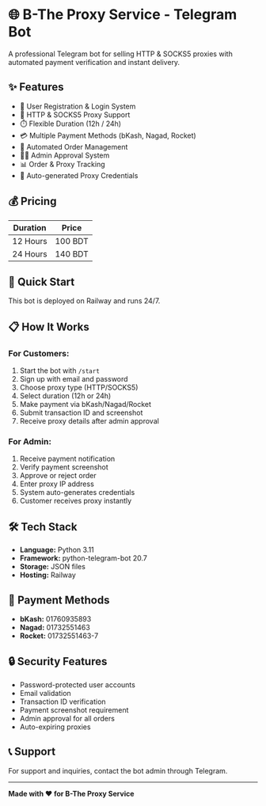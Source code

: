 # 🌐 B-The Proxy Service - Telegram Bot

A professional Telegram bot for selling HTTP & SOCKS5 proxies with automated payment verification and instant delivery.

## ✨ Features

- 📝 User Registration & Login System
- 🔐 HTTP & SOCKS5 Proxy Support
- ⏱️ Flexible Duration (12h / 24h)
- 💳 Multiple Payment Methods (bKash, Nagad, Rocket)
- 🤖 Automated Order Management
- 👨‍💼 Admin Approval System
- 📊 Order & Proxy Tracking
- 🔄 Auto-generated Proxy Credentials

## 💰 Pricing

| Duration | Price |
|----------|-------|
| 12 Hours | 100 BDT |
| 24 Hours | 140 BDT |

## 🚀 Quick Start

This bot is deployed on Railway and runs 24/7.

## 📋 How It Works

### For Customers:
1. Start the bot with `/start`
2. Sign up with email and password
3. Choose proxy type (HTTP/SOCKS5)
4. Select duration (12h or 24h)
5. Make payment via bKash/Nagad/Rocket
6. Submit transaction ID and screenshot
7. Receive proxy details after admin approval

### For Admin:
1. Receive payment notification
2. Verify payment screenshot
3. Approve or reject order
4. Enter proxy IP address
5. System auto-generates credentials
6. Customer receives proxy instantly

## 🛠️ Tech Stack

- **Language:** Python 3.11
- **Framework:** python-telegram-bot 20.7
- **Storage:** JSON files
- **Hosting:** Railway

## 📱 Payment Methods

- **bKash:** 01760935893
- **Nagad:** 01732551463
- **Rocket:** 01732551463-7

## 🔒 Security Features

- Password-protected user accounts
- Email validation
- Transaction ID verification
- Payment screenshot requirement
- Admin approval for all orders
- Auto-expiring proxies

## 📞 Support

For support and inquiries, contact the bot admin through Telegram.

---

**Made with ❤️ for B-The Proxy Service**
